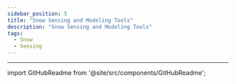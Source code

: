 ```yaml
---
sidebar_position: 5
title: "Snow Sensing and Modeling Tools"
description: "Snow Sensing and Modeling Tools"
tags:
  - Snow
  - Sensing
---
```


---

import GitHubReadme from '@site/src/components/GitHubReadme';

<GitHubReadme username="CIROH-Snow" repo="snow_sensing" />